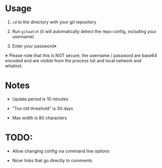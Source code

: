 # Usage

1. `cd` to the directory with your git repository

2. Run `gitwatch` (it will automatically detect the repo config, including your username)

3. Enter your password※

※ Please note that this is NOT secure, the username / password are base64 encoded and are visible from the process list and local network and whatnot.

# Notes

* Update period is 10 minutes

* "Too old threshold" is 30 days

* Max width is 80 characters

# TODO:

* Allow changing config via command line options

* Nicer links that go directly to comments
